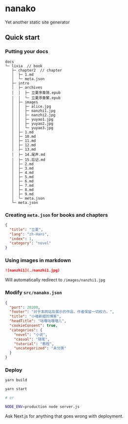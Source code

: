 # nanako

Yet another static site generator

## Quick start

### Putting your docs

```
docs
└─ lixia  // book
   ├─ chapter2  // chapter
   │  ├─ 1.md
   │  └─ meta.json
   ├─ intro
   │  ├─ archives
   │  │  ├─ 立夏序章简.epub
   │  │  └─ 立夏序章繁.epub
   │  ├─ images
   │  │  ├─ alice.jpg
   │  │  ├─ nanzhi1.jpg
   │  │  ├─ nanzhi2.jpg
   │  │  ├─ yuyao1.jpg
   │  │  ├─ yuyao2.jpg
   │  │  └─ yuyao3.jpg
   │  ├─ 1.md
   │  ├─ 10.md
   │  ├─ 11.md
   │  ├─ 12.md
   │  ├─ 13.md
   │  ├─ 14.尾声.md
   │  ├─ 15.后记.md
   │  ├─ 2.md
   │  ├─ 3.md
   │  ├─ 4.md
   │  ├─ 5.md
   │  ├─ 6.md
   │  ├─ 7.md
   │  ├─ 8.md
   │  ├─ 9.md
   │  └─ meta.json
   └─ meta.json
```

### Creating `meta.json` for books and chapters

```json
{
  "title": "立夏",
  "lang": "zh-Hans",
  "index": 1,
  "category": "novel"
}
```

### Using images in markdown

```markdown
![nanzhi1](./nanzhi1.jpg)
```

Will automatically redirect to `/images/nanzhi1.jpg`

### Modify `src/nanako.json`

```json
{
  "port": 20200,
  "footer": "对于本网站及展示的作品，作者保留一切权力。",
  "title": "小喵新姬的博客",
  "headTitle": "咕噜咕噜喵儿",
  "cookieConsent": true,
  "categories": {
    "novel": "小说",
    "casual": "随笔",
    "tutorial": "教程",
    "uncategorized": "未分类"
  }
}
```

### Deploy

```bash
yarn build

yarn start

# or

NODE_ENV=production node server.js
```

Ask Next.js for anything that goes wrong with deployment.
